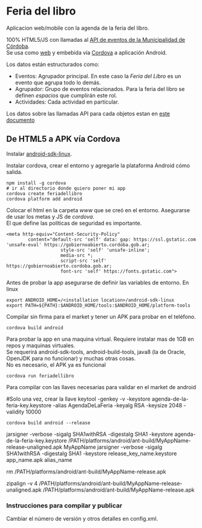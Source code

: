 # Feria del libro
Aplicacion web/mobile con la agenda de la feria del libro.  

100% HTML5/JS con llamadas al [API de eventos de la Municipalidad de Córdoba](https://gobiernoabierto.cordoba.gob.ar/api/).  
Se usa como [web](https://modernizacionmunicba.github.io/feria-del-libro/) y embebida vía [Cordova](https://cordova.apache.org/) a aplicación Android.

Los datos están estructurados como:
 - Eventos: Agrupador principal. En este caso la _Feria del Libro_ es un evento que agrupa todo lo demás. 
 - Agrupador: Grupo de eventos relacionados. Para la feria del libro se definen _espacios_ que cumplirán este rol.
 - Actividades: Cada actividad en particular. 

Los datos sobre las llamadas API para cada objetos estan en [este documento](https://docs.google.com/document/d/1VuhbKmbkRHFx0L2HRRUuWv1HWqfk2LyCPOHAlIgq05g)

## De HTML5 a APK vía Cordova

Instalar [android-sdk-linux](https://developer.android.com/studio/index.html).   

Instalar cordova, crear el entorno y agregarle la plataforma Android cómo salida.  

```
npm install -g cordova
# ir al directorio donde quiero poner mi app
cordova create feriadellibro
cordova platform add android
```

Colocar el html en la carpeta _www_ que se creó en el entorno. Asegurarse de usar los metas y JS de _cordova_.  
El que define las políticas de seguridad es importante.  
```
<meta http-equiv="Content-Security-Policy" 
        content="default-src 'self' data: gap: https://ssl.gstatic.com 'unsafe-eval' https://gobiernoabierto.cordoba.gob.ar; 
                    style-src 'self' 'unsafe-inline';
                    media-src *; 
                    script-src 'self' https://gobiernoabierto.cordoba.gob.ar;
                    font-src 'self' https://fonts.gstatic.com">
```

Antes de probar la app asegurarse de definir las variables de entorno.
En linux
```
export ANDROID_HOME=/<installation location>/android-sdk-linux
export PATH=${PATH}:$ANDROID_HOME/tools:$ANDROID_HOME/platform-tools
```

Compilar sin firma para el market y tener un APK para probar en el teléfono.  
```
cordova build android
```

Para probar la app en una maquina virtual. Requiere instalar mas de 1GB en repos y maquinas virtuales.  
Se requerirá android-sdk-tools, android-build-tools, java8 (la de Oracle, OpenJDK para no funcionar) y muchas otras cosas.  
No es necesario, el APK ya es funcional

```
cordova run feriadellibro
```
 
Para compilar con las llaves necesarias para validar en el market de android

#Solo una vez, crear la llave
keytool -genkey -v -keystore agenda-de-la-feria-key.keystore -alias AgendaDeLaFeria -keyalg RSA -keysize 2048 -validity 10000

```
cordova build android --release
```

jarsigner -verbose -sigalg SHA1withRSA -digestalg SHA1 -keystore agenda-de-la-feria-key.keystore /PATH/platforms/android/ant-build/MyAppName-release-unaligned.apk MyAppName 
jarsigner -verbose -sigalg SHA1withRSA -digestalg SHA1 -keystore release_key_name.keystore app_name.apk alias_name

rm /PATH/platforms/android/ant-build/MyAppName-release.apk

zipalign -v 4 /PATH/platforms/android/ant-build/MyAppName-release-unaligned.apk /PATH/platforms/android/ant-build/MyAppName-release.apk


### Instrucciones para compilar y publicar

Cambiar el número de versión y otros detalles en config.xml.  



